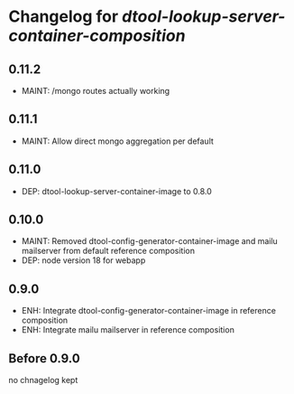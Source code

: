 # Changelog for *dtool-lookup-server-container-composition*

## 0.11.2

- MAINT: /mongo routes actually working

## 0.11.1

- MAINT: Allow direct mongo aggregation per default

## 0.11.0

- DEP: dtool-lookup-server-container-image to 0.8.0

## 0.10.0

- MAINT: Removed dtool-config-generator-container-image and mailu mailserver from default reference composition
- DEP: node version 18 for webapp

## 0.9.0

- ENH: Integrate dtool-config-generator-container-image in reference composition
- ENH: Integrate mailu mailserver in reference composition

## Before 0.9.0

no chnagelog kept
